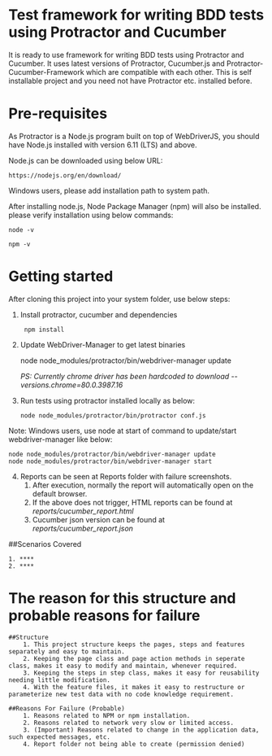 # Test framework for writing BDD tests using Protractor and Cucumber

It is ready to use framework for writing BDD tests using Protractor and Cucumber. It uses latest versions of Protractor, Cucumber.js and Protractor-Cucumber-Framework which are compatible with each other. This is self installable project and you need not have Protractor etc. installed before.

# Pre-requisites

As Protractor is a Node.js program built on top of WebDriverJS, you should have Node.js installed with version 6.11 (LTS) and above.

Node.js can be downloaded using below URL:

	https://nodejs.org/en/download/


Windows users, please add installation path to system path.

After installing node.js, Node Package Manager (npm) will also be installed. please verify installation using below commands:  
	
	node -v
	
  	npm -v

# Getting started

After cloning this project into your system folder, use below steps:

1) Install protractor, cucumber and dependencies
	
		npm install

2) Update WebDriver-Manager to get latest binaries

	node node_modules/protractor/bin/webdriver-manager update
	
	_PS: Currently chrome driver has been hardcoded to download --versions.chrome=80.0.3987.16_
	 
3)  Run tests using protractor installed locally as below:
    
    	node node_modules/protractor/bin/protractor conf.js

Note: Windows users, use node at start of command to update/start webdriver-manager like below:

	node node_modules/protractor/bin/webdriver-manager update
	node node_modules/protractor/bin/webdriver-manager start

4) Reports can be seen at Reports folder with failure screenshots.
    1. After execution, normally the report will automatically open on the default browser. 
    2. If the above does not trigger, HTML reports can be found at _reports/cucumber_report.html_
    3. Cucumber json version can be found at _reports/cucumber_report.json_ 

##Scenarios Covered
	
	1. ****
	2. ****
	 

#  The reason for this structure and probable reasons for failure
	##Structure
		1. This project structure keeps the pages, steps and features separately and easy to maintain.
		2. Keeping the page class and page action methods in seperate class, makes it easy to modify and maintain, whenever required.
		3. Keeping the steps in step class, makes it easy for reusability needing little modification.
		4. With the feature files, it makes it easy to restructure or parameterize new test data with no code knowledge requirement.

	##Reasons For Failure (Probable)
		1. Reasons related to NPM or npm installation.
		2. Reasons related to network very slow or limited access.
		3. (Important) Reasons related to change in the application data, such expected messages, etc.
		4. Report folder not being able to create (permission denied) 
